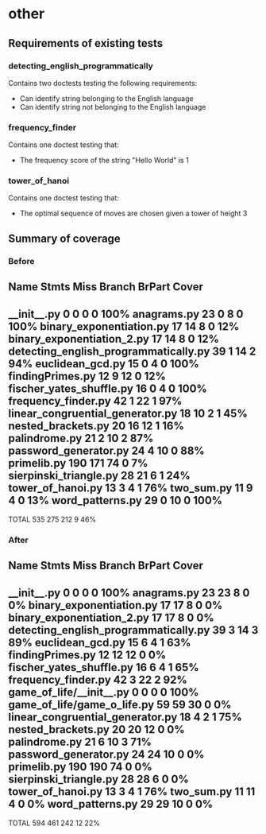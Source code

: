 # other

## Requirements of existing tests

### detecting\_english\_programmatically

Contains two doctests testing the following requirements:

* Can identify string belonging to the English language
* Can identify string not belonging to the English language

### frequency\_finder

Contains one doctest testing that:

* The frequency score of the string "Hello World" is 1

### tower\_of\_hanoi

Contains one doctest testing that:

* The optimal sequence of moves are chosen given a tower of height 3

## Summary of coverage

### Before

Name                                    Stmts   Miss Branch BrPart  Cover
-------------------------------------------------------------------------
\_\_init\_\_.py                             0      0      0      0   100%
anagrams.py                                23      0      8      0   100%
binary\_exponentiation.py                  17     14      8      0    12%
binary\_exponentiation\_2.py               17     14      8      0    12%
detecting\_english\_programmatically.py    39      1     14      2    94%
euclidean\_gcd.py                          15      0      4      0   100%
findingPrimes.py                           12      9     12      0    12%
fischer\_yates\_shuffle.py                 16      0      4      0   100%
frequency\_finder.py                       42      1     22      1    97%
linear\_congruential\_generator.py         18     10      2      1    45%
nested\_brackets.py                        20     16     12      1    16%
palindrome.py                              21      2     10      2    87%
password\_generator.py                     24      4     10      0    88%
primelib.py                               190    171     74      0     7%
sierpinski\_triangle.py                    28     21      6      1    24%
tower\_of\_hanoi.py                        13      3      4      1    76%
two\_sum.py                                11      9      4      0    13%
word\_patterns.py                          29      0     10      0   100%
-------------------------------------------------------------------------
TOTAL                                     535    275    212      9    46%

### After

Name                                          Stmts   Miss Branch BrPart  Cover
-------------------------------------------------------------------------------
\_\_init\_\_.py                                   0      0      0      0   100%
anagrams.py                                      23     23      8      0     0%
binary\_exponentiation.py                        17     17      8      0     0%
binary\_exponentiation\_2.py                     17     17      8      0     0%
detecting\_english\_programmatically.py          39      3     14      3    89%
euclidean\_gcd.py                                15      6      4      1    63%
findingPrimes.py                                 12     12     12      0     0%
fischer\_yates\_shuffle.py                       16      6      4      1    65%
frequency\_finder.py                             42      3     22      2    92%
game\_of\_life/\_\_init\_\_.py                    0      0      0      0   100%
game\_of\_life/game\_o\_life.py                  59     59     30      0     0%
linear\_congruential\_generator.py               18      4      2      1    75%
nested\_brackets.py                              20     20     12      0     0%
palindrome.py                                    21      6     10      3    71%
password\_generator.py                           24     24     10      0     0%
primelib.py                                     190    190     74      0     0%
sierpinski\_triangle.py                          28     28      6      0     0%
tower\_of\_hanoi.py                              13      3      4      1    76%
two\_sum.py                                      11     11      4      0     0%
word\_patterns.py                                29     29     10      0     0%
-------------------------------------------------------------------------------
TOTAL                                           594    461    242     12    22%
